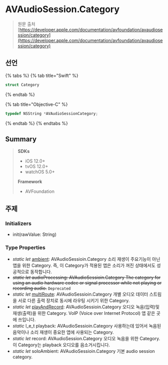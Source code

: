 # AVAudioSession.Category

> 원문 출처  
> [https://developer.apple.com/documentation/avfoundation/avaudiosession/category](https://developer.apple.com/documentation/avfoundation/avaudiosession/category)

## 선언

{% tabs %}
{% tab title="Swift" %}
```swift
struct Category
```
{% endtab %}

{% tab title="Objective-C" %}
```objectivec
typedef NSString *AVAudioSessionCategory;
```
{% endtab %}
{% endtabs %}

## Summary

> **SDKs**
>
> * iOS 12.0+
> * tvOS 12.0+
> * watchOS 5.0+
>
> **Framework**
>
> * AVFoundation

## 주제

### Initializers

* init\(rawValue: String\)

### Type Properties

* _static_ _let_ [ambient](ambient.md): AVAudioSessioin.Category 소리 재생이 주요기능이 아닌 앱을 위한 Category. 즉, 이 Category가 적용된 앱은 소리가 꺼진 상태에서도 성공적으로 동작합니다.
* ~~_static_ _let_ audioProcessing: AVAudioSessioin.Category The category for using an audio hardware codec or signal processor while not playing or recording audio.~~ `Deprecated`
* _static_ _let_ [multiRoute](untitled.md): AVAudioSessioin.Category 개별 오디오 데이터 스트림을 서로 다른 출력 장치로 동시에 라우팅 시키기 위한 Category.
* _static_ _let_ [playAndRecord](playandrecord.md): AVAudioSessioin.Category 오디오 녹음\(입력\)및 재생\(출력\)을 위한 Category. VoIP \(Voice over Internet Protocol\) 앱 같은 곳에 쓰입니다.
* _static_ l_e_t playback: AVAudioSessioin.Category 사용하는데 있어서 녹음된 음악이나 소리 재생이 중요한 앱에 사용되는 Category.
* _static_ _let_ record: AVAudioSession.Category 오디오 녹음을 위한 Category. 이 Category는 playback 오디오를 음소거시킵니다.
* _static_ _let_ soloAmbient: AVAudioSessioin.Category 기본 audio session category.



